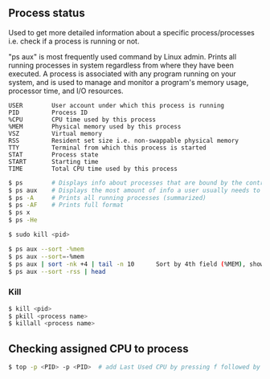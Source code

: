 ## Process status

Used to get more detailed information about a specific process/processes i.e. check if a process is running or not.

"ps aux" is most frequently used command by Linux admin. Prints all running processes in system regardless from where they have been executed. A process is associated with any program running on your system, and is used to manage and monitor a program's memory usage, processor time, and I/O resources.

```
USER        User account under which this process is running
PID         Process ID
%CPU        CPU time used by this process
%MEM        Physical memory used by this process
VSZ         Virtual memory
RSS         Resident set size i.e. non-swappable physical memory
TTY         Terminal from which this process is started
STAT        Process state
START       Starting time
TIME        Total CPU time used by this process
```

```sh
$ ps        # Displays info about processes that are bound by the controlling terminal
$ ps aux    # Displays the most amount of info a user usually needs to understand current state
$ ps -A     # Prints all running processes (summarized)
$ ps -AF    # Prints full format
$ ps x
$ ps -He

$ sudo kill <pid>

$ ps aux --sort -%mem
$ ps aux --sort=-%mem
$ ps aux | sort -nk +4 | tail -n 10      Sort by 4th field (%MEM), show last 10 lines
$ ps aux --sort -rss | head
```

### Kill

```sh
$ kill <pid>
$ pkill <process name>
$ killall <process name>
```

## Checking assigned CPU to process

```sh
$ top -p <PID> -p <PID>  # add Last Used CPU by pressing f followed by space
```
